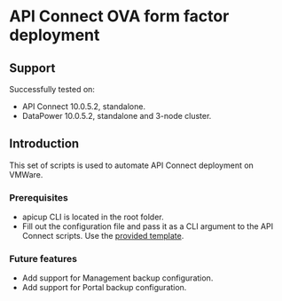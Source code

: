 # API Connect OVA form factor deployment

## Support

Successfully tested on:

- API Connect 10.0.5.2, standalone.
- DataPower 10.0.5.2, standalone and 3-node cluster.

## Introduction

This set of scripts is used to automate API Connect deployment on VMWare.

### Prerequisites

- apicup CLI is located in the root folder.
- Fill out the configuration file and pass it as a CLI argument to the API Connect scripts. Use the [provided template](00-project-template.conf).

### Future features

- Add support for Management backup configuration.
- Add support for Portal backup configuration.
